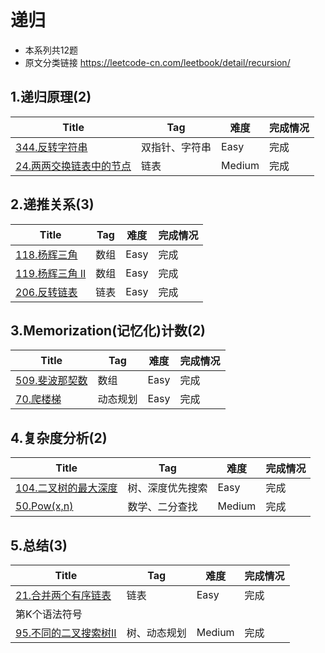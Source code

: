 # 递归

- 本系列共12题
- 原文分类链接 https://leetcode-cn.com/leetbook/detail/recursion/

## 1.递归原理(2)

| Title                                                        | Tag            | 难度   | 完成情况 |
| ------------------------------------------------------------ | -------------- | ------ | -------- |
| [344.反转字符串](https://leetcode-cn.com/problems/reverse-string/) | 双指针、字符串 | Easy   | 完成     |
| [24.两两交换链表中的节点](https://leetcode-cn.com/problems/swap-nodes-in-pairs/) | 链表           | Medium | 完成     |

## 2.递推关系(3)

| Title                                                        | Tag  | 难度 | 完成情况 |
| ------------------------------------------------------------ | ---- | ---- | -------- |
| [118.杨辉三角](https://leetcode-cn.com/problems/pascals-triangle) | 数组 | Easy | 完成     |
| [119.杨辉三角 II](https://leetcode-cn.com/problems/pascals-triangle-ii) | 数组 | Easy | 完成     |
| [206.反转链表](https://leetcode-cn.com/problems/reverse-linked-list/) | 链表 | Easy | 完成     |

## 3.Memorization(记忆化)计数(2)

| Title                                                        | Tag      | 难度 | 完成情况 |
| ------------------------------------------------------------ | -------- | ---- | -------- |
| [509.斐波那契数](https://leetcode-cn.com/problems/fibonacci-number/) | 数组     | Easy | 完成     |
| [70.爬楼梯](https://leetcode-cn.com/problems/climbing-stairs) | 动态规划 | Easy | 完成     |

## 4.复杂度分析(2)

| Title                                                        | Tag              | 难度   | 完成情况 |
| ------------------------------------------------------------ | ---------------- | ------ | -------- |
| [104.二叉树的最大深度](https://leetcode-cn.com/problems/maximum-depth-of-binary-tree) | 树、深度优先搜索 | Easy   | 完成     |
| [50.Pow(x,n)](https://leetcode-cn.com/problems/powx-n/)      | 数学、二分查找   | Medium | 完成     |

## 5.总结(3)

| Title                                                        | Tag          | 难度   | 完成情况 |
| ------------------------------------------------------------ | ------------ | ------ | -------- |
| [21.合并两个有序链表](https://leetcode-cn.com/problems/merge-two-sorted-lists) | 链表         | Easy   | 完成     |
| 第K个语法符号                                                |              |        |          |
| [95.不同的二叉搜索树II](https://leetcode-cn.com/problems/unique-binary-search-trees-ii/) | 树、动态规划 | Medium | 完成     |
